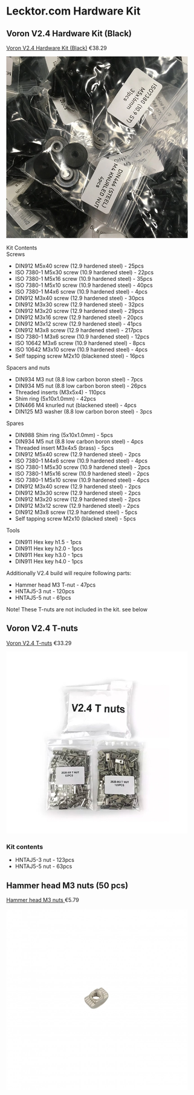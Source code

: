 # Lecktor.com Hardware Kit  

## Voron V2.4 Hardware Kit (Black)
[Voron V2.4 Hardware Kit (Black)](https://lecktor.com/en/v2x-fasteners/488-voron-v24-hardware-kit-black-00488.html)  €38.29

<img src="../images/VRN-24-HRDWR-KIT-BLK.webp" width=480 height=480 title="VRN-24-HRDWR-KIT-BLK" />

Kit Contents  
Screws
  * DIN912 M5x40 screw (12.9 hardened steel) - 25pcs
  * ISO 7380-1 M5x30 screw (10.9 hardened steel) - 22pcs
  * ISO 7380-1 M5x16 screw (10.9 hardened steel) - 35pcs
  * ISO 7380-1 M5x10 screw (10.9 hardened steel) - 40pcs
  * ISO 7380-1 M4x6 screw (10.9 hardened steel) - 4pcs
  * DIN912 M3x40 screw (12.9 hardened steel) - 30pcs
  * DIN912 M3x30 screw (12.9 hardened steel) - 32pcs
  * DIN912 M3x20 screw (12.9 hardened steel) - 29pcs
  * DIN912 M3x16 screw (12.9 hardened steel) - 20pcs
  * DIN912 M3x12 screw (12.9 hardened steel) - 41pcs
  * DIN912 M3x8 screw (12.9 hardened steel) - 217pcs
  * ISO 7380-1 M3x6 screw (10.9 hardened steel) - 12pcs
  * ISO 10642 M3x6 screw (10.9 hardened steel) - 8pcs
  * ISO 10642 M3x10 screw (10.9 hardened steel) - 4pcs
  * Self tapping screw M2x10 (blackened steel) - 16pcs

Spacers and nuts
  * DIN934 M3 nut (8.8 low carbon boron steel) - 7pcs
  * DIN934 M5 nut (8.8 low carbon boron steel) - 26pcs
  * Threaded inserts (M3x5x4) - 110pcs
  * Shim ring (5x10x1.0mm) - 42pcs
  * DIN466 M4 knurled nut (blackened steel) - 4pcs
  * DIN125 M3 washer (8.8 low carbon boron steel) - 3pcs

Spares
  * DIN988 Shim ring (5x10x1.0mm) - 5pcs
  * DIN934 M5 nut (8.8 low carbon boron steel) - 4pcs
  * Threaded insert M3x4x5 (brass) - 5pcs
  * DIN912 M5x40 screw (12.9 hardened steel) - 2pcs
  * ISO 7380-1 M4x6 screw (10.9 hardened steel) - 4pcs
  * ISO 7380-1 M5x30 screw (10.9 hardened steel) - 2pcs
  * ISO 7380-1 M5x16 screw (10.9 hardened steel) - 2pcs
  * ISO 7380-1 M5x10 screw (10.9 hardened steel) - 4pcs
  * DIN912 M3x40 screw (12.9 hardened steel) - 2pcs
  * DIN912 M3x30 screw (12.9 hardened steel) - 2pcs
  * DIN912 M3x20 screw (12.9 hardened steel) - 2pcs
  * DIN912 M3x12 screw (12.9 hardened steel) - 2pcs
  * DIN912 M3x8 screw (12.9 hardened steel) - 5pcs
  * Self tapping screw M2x10 (blacked steel) - 5pcs

Tools
  * DIN911 Hex key h1.5 - 1pcs
  * DIN911 Hex key h2.0 - 1pcs
  * DIN911 Hex key h3.0 - 1pcs
  * DIN911 Hex key h4.0 - 1pcs

Additionally V2.4 build will require following parts:
  * Hammer head M3 T-nut - 47pcs
  * HNTAJ5-3 nut - 120pcs
  * HNTAJ5-5 nut - 61pcs

Note! These T-nuts are not included in the kit. see below

## Voron V2.4 T-nuts
[Voron V2.4 T-nuts](https://lecktor.com/en/v2x-fasteners/785-voron-v24-t-nuts.html)  €33.29

<img src="../images/VRN-V24-TNUTS.jpg" width=480 height=480 title="VRN-V24-TNUTS" />

### Kit contents
* HNTAJ5-3 nut - 123pcs
* HNTAJ5-5 nut - 63pcs

## Hammer head M3 nuts (50 pcs)
[Hammer head M3 nuts ](https://lecktor.com/en/nuts/265-hammer-head-m3-nuts-50-pcs-00265.html)   €5.79


<img src="../images/MCH-NT-HH-M3-50.jpg" width=480 height=480 title="MCH-NT-HH-M3-50" />


